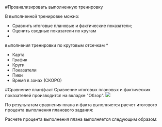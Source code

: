 #Проанализировать выполненную тренировку 

В выполненной тренировке можно: 
* Сравнить итоговые плановые и фактические показатели;
* Оценить сводные показатели по кругам
* 
 выполнения тренировки по круговым отсечкам
* 
* Карта
* График
* Круги
* Показатели
* Пики
* Время в зонах (СКОРО)

#Сравнение план/факт
Сравнение итоговых плановых и фактических показателей производится на вкладке "Обзор".
![](http://content.staminity.com/assets/images/Image.png)

По результатам сравнения плана и факта выполняется расчет итогового процента выполнения планового задания:
$$
% выполнения = % выполнения по длительности * % выполнения по интенсивности
$$


Расчете процента выполнения плана выполняется следующим образом:
